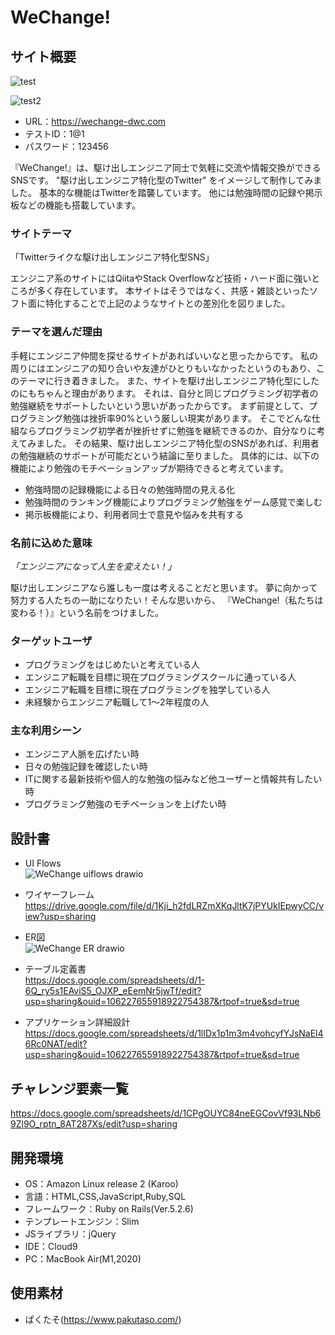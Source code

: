 # WeChange!

## サイト概要
![test](https://user-images.githubusercontent.com/89927015/153604464-a896727e-c0ae-4a34-a380-df871eeb41e2.gif)

![test2](https://user-images.githubusercontent.com/89927015/153606938-f39fa33e-5e93-4868-9025-c8ac61b227e0.gif)

- URL：https://wechange-dwc.com
- テストID：1@1
- パスワード：123456

『WeChange!』は、駆け出しエンジニア同士で気軽に交流や情報交換ができるSNSです。
"駆け出しエンジニア特化型のTwitter" をイメージして制作してみました。
基本的な機能はTwitterを踏襲しています。
他には勉強時間の記録や掲示板などの機能も搭載しています。

### サイトテーマ
「Twitterライクな駆け出しエンジニア特化型SNS」

エンジニア系のサイトにはQiitaやStack Overflowなど技術・ハード面に強いところが多く存在しています。
本サイトはそうではなく、共感・雑談といったソフト面に特化することで上記のようなサイトとの差別化を図りました。

### テーマを選んだ理由
手軽にエンジニア仲間を探せるサイトがあればいいなと思ったからです。
私の周りにはエンジニアの知り合いや友達がひとりもいなかったというのもあり、このテーマに行き着きました。
また、サイトを駆け出しエンジニア特化型にしたのにもちゃんと理由があります。
それは、自分と同じプログラミング初学者の勉強継続をサポートしたいという思いがあったからです。
まず前提として、プログラミング勉強は挫折率90%という厳しい現実があります。
そこでどんな仕組ならプログラミング初学者が挫折せずに勉強を継続できるのか、自分なりに考えてみました。
その結果、駆け出しエンジニア特化型のSNSがあれば、利用者の勉強継続のサポートが可能だという結論に至りました。
具体的には、以下の機能により勉強のモチベーションアップが期待できると考えています。
- 勉強時間の記録機能による日々の勉強時間の見える化
- 勉強時間のランキング機能によりプログラミング勉強をゲーム感覚で楽しむ
- 掲示板機能により、利用者同士で意見や悩みを共有する

### 名前に込めた意味
*「エンジニアになって人生を変えたい！」*

駆け出しエンジニアなら誰しも一度は考えることだと思います。
夢に向かって努力する人たちの一助になりたい！そんな思いから、
『WeChange!（私たちは変わる！）』という名前をつけました。

### ターゲットユーザ
- プログラミングをはじめたいと考えている人
- エンジニア転職を目標に現在プログラミングスクールに通っている人
- エンジニア転職を目標に現在プログラミングを独学している人
- 未経験からエンジニア転職して1〜2年程度の人

### 主な利用シーン
- エンジニア人脈を広げたい時
- 日々の勉強記録を確認したい時
- ITに関する最新技術や個人的な勉強の悩みなど他ユーザーと情報共有したい時
- プログラミング勉強のモチベーションを上げたい時

## 設計書
- UI Flows  
![WeChange uiflows drawio](https://user-images.githubusercontent.com/89927015/140930667-fcc47c9e-996d-4518-9225-3a484c4d8e6f.png)

- ワイヤーフレーム  
https://drive.google.com/file/d/1Kji_h2fdLRZmXKqJltK7jPYUkIEpwyCC/view?usp=sharing

- ER図  
![WeChange ER drawio](https://user-images.githubusercontent.com/89927015/140932339-09fdb811-5758-4930-af0d-9e6270587757.png)

- テーブル定義書  
https://docs.google.com/spreadsheets/d/1-6Q_ry5s1EAviS5_OJXP_eEemNr5jwTf/edit?usp=sharing&ouid=106227655918922754387&rtpof=true&sd=true

- アプリケーション詳細設計  
https://docs.google.com/spreadsheets/d/1lIDx1p1m3m4vohcyfYJsNaEl46Rc0NAT/edit?usp=sharing&ouid=106227655918922754387&rtpof=true&sd=true

## チャレンジ要素一覧 
https://docs.google.com/spreadsheets/d/1CPgOUYC84neEGCovVf93LNb69Zl9O_rptn_8AT287Xs/edit?usp=sharing

## 開発環境
- OS：Amazon Linux release 2 (Karoo)
- 言語：HTML,CSS,JavaScript,Ruby,SQL
- フレームワーク：Ruby on Rails(Ver.5.2.6)
- テンプレートエンジン：Slim
- JSライブラリ：jQuery
- IDE：Cloud9
- PC：MacBook Air(M1,2020)

## 使用素材
- ぱくたそ(https://www.pakutaso.com/)